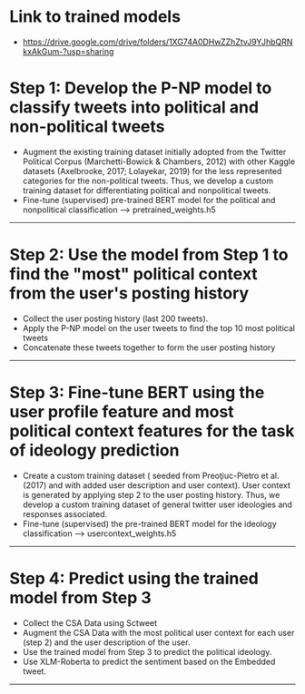 # Link to trained models 
- https://drive.google.com/drive/folders/1XG74A0DHwZZhZtvJ9YJhbQRNkxAkGum-?usp=sharing
# Step 1:  Develop the P-NP model to classify tweets into political and non-political tweets ###
- Augment the existing training dataset initially adopted from the Twitter Political Corpus (Marchetti-Bowick & Chambers, 2012) with other Kaggle datasets (Axelbrooke, 2017; Lolayekar, 2019) for the less represented categories for the non-political tweets. Thus, we develop a custom training dataset for differentiating political and nonpolitical tweets. 
- Fine-tune (supervised) pre-trained BERT model for the political and nonpolitical classification --> pretrained_weights.h5
----------
# Step 2:  Use the model from Step 1 to find the "most" political context from the user's posting history ###
- Collect the user posting history (last 200 tweets).
- Apply the P-NP model on the user tweets to find the top 10 most political tweets
- Concatenate these tweets together to form the user posting history
----------
# Step 3:  Fine-tune BERT using the user profile feature and most political context features for the task of ideology prediction ###
- Create a custom training dataset ( seeded from Preoţiuc-Pietro et al. (2017) and with added user description and user context). User context is generated by applying step 2 to the user posting history. Thus, we develop a custom training dataset of general twitter user ideologies and responses associated. 
- Fine-tune (supervised) the pre-trained BERT model for the ideology classification --> usercontext_weights.h5
----------
# Step 4:  Predict using the trained model from Step 3 ###
- Collect the CSA Data using Sctweet
- Augment the CSA Data with the most political user context for each user (step 2) and the user description of the user. 
- Use the trained model from Step 3 to predict the political ideology. 
- Use XLM-Roberta to predict the sentiment based on the Embedded tweet. 
----------
